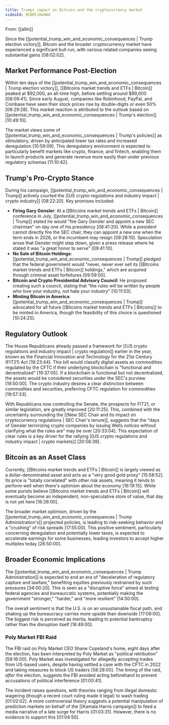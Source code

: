 ```yaml
---
title: Trumps impact on Bitcoin and the cryptocurrency market
videoId: 0CBMlzHo0AU
---
```


From: [[allin]] <br/> 

Since the [[potential_trump_win_and_economic_consequences | Trump election victory]], Bitcoin and the broader cryptocurrency market have experienced a significant bull run, with various related companies seeing substantial gains <a class="yt-timestamp" data-t="08:02:02">[08:02:02]</a>.

## Market Performance Post-Election

Within ten days of the [[potential_trump_win_and_economic_consequences | Trump election victory]], [[Bitcoins market trends and ETFs | Bitcoin]] peaked at $92,000, an all-time high, before settling around $89,000 <a class="yt-timestamp" data-t="08:09:41">[08:09:41]</a>. Since early August, companies like Robinhood, PayPal, and Coinbase have seen their stock prices rise by double-digits or even 50% <a class="yt-timestamp" data-t="08:29:28">[08:29:28]</a>. This market reaction is attributed to the outlook based on [[potential_trump_win_and_economic_consequences | Trump's election]] <a class="yt-timestamp" data-t="10:49:10">[10:49:10]</a>.

The market views some of [[potential_trump_win_and_economic_consequences | Trump's policies]] as stimulatory, driven by anticipated lower tax rates and increased deregulation <a class="yt-timestamp" data-t="10:59:09">[10:59:09]</a>. This deregulatory environment is expected to particularly benefit markets like crypto, finance, and fintech, enabling them to launch products and generate revenue more easily than under previous regulatory schemas <a class="yt-timestamp" data-t="11:10:42">[11:10:42]</a>.

## Trump's Pro-Crypto Stance

During his campaign, [[potential_trump_win_and_economic_consequences | Trump]] actively courted the [[US crypto regulations and industry impact | crypto industry]] <a class="yt-timestamp" data-t="08:22:20">[08:22:20]</a>. Key promises included:

*   **Firing Gary Gensler**: At a [[Bitcoins market trends and ETFs | Bitcoin]] conference in July, [[potential_trump_win_and_economic_consequences | Trump]] stated he would "fire Gary Gensler and appoint a new SEC chairman" on day one of his presidency <a class="yt-timestamp" data-t="08:41:20">[08:41:20]</a>. While a president cannot directly fire the SEC chair, they can appoint a new one when the term ends in 2026, or the incumbent may resign <a class="yt-timestamp" data-t="09:28:10">[09:28:10]</a>. Speculation arose that Gensler might step down, given a press release where he stated it was "a great honor to serve" <a class="yt-timestamp" data-t="09:41:10">[09:41:10]</a>.
*   **No Sale of Bitcoin Holdings**: [[potential_trump_win_and_economic_consequences | Trump]] pledged that the federal government would "never, never ever sell its [[Bitcoins market trends and ETFs | Bitcoin]] holdings," which are acquired through criminal asset forfeitures <a class="yt-timestamp" data-t="09:59:00">[09:59:00]</a>.
*   **Bitcoin and Crypto Presidential Advisory Council**: He proposed creating such a council, stating that "the rules will be written by people who love your industry, not hate your industry" <a class="yt-timestamp" data-t="10:11:53">[10:11:53]</a>.
*   **Minting Bitcoin in America**: [[potential_trump_win_and_economic_consequences | Trump]] advocated for all future [[Bitcoins market trends and ETFs | Bitcoins]] to be minted in America, though the feasibility of this choice is questioned <a class="yt-timestamp" data-t="10:24:25">[10:24:25]</a>.

## Regulatory Outlook

The House Republicans already passed a framework for [[US crypto regulations and industry impact | crypto regulation]] earlier in the year, known as the Financial Innovation and Technology for the 21st Century (FIT21) Act <a class="yt-timestamp" data-t="19:23:44">[19:23:44]</a>. This bill would classify digital assets as commodities regulated by the CFTC if their underlying blockchain is "functional and decentralized" <a class="yt-timestamp" data-t="19:37:05">[19:37:05]</a>. If a blockchain is functional but not decentralized, the assets would be considered securities under the SEC's purview <a class="yt-timestamp" data-t="19:50:00">[19:50:00]</a>. The crypto industry desires a clear distinction between commodities and securities, preferring CFTC regulation for commodities <a class="yt-timestamp" data-t="19:57:33">[19:57:33]</a>.

With Republicans now controlling the Senate, the prospects for FIT21, or similar legislation, are greatly improved <a class="yt-timestamp" data-t="20:11:25">[20:11:25]</a>. This, combined with the uncertainty surrounding the [[New SEC Chair and its impact on cryptocurrency regulations | SEC Chair's tenure]], suggests that the "days of Gensler terrorizing crypto companies by issuing Wells notices without clarifying what the rules are" may be over <a class="yt-timestamp" data-t="20:33:04">[20:33:04]</a>. This expectation of clear rules is a key driver for the rallying [[US crypto regulations and industry impact | crypto markets]] <a class="yt-timestamp" data-t="20:58:39">[20:58:39]</a>.

## Bitcoin as an Asset Class

Currently, [[Bitcoins market trends and ETFs | Bitcoin]] is largely viewed as a dollar-denominated asset and acts as a "very good gold proxy" <a class="yt-timestamp" data-t="15:58:52">[15:58:52]</a>. Its price is "totally correlated" with other risk assets, meaning it tends to perform well when there's optimism about the economy <a class="yt-timestamp" data-t="16:19:15">[16:19:15]</a>. While some purists believe [[Bitcoins market trends and ETFs | Bitcoin]] will eventually become an independent, non-speculative store of value, that day is not yet here <a class="yt-timestamp" data-t="16:26:00">[16:26:00]</a>.

The broader market optimism, driven by the [[potential_trump_win_and_economic_consequences | Trump Administration's]] projected policies, is leading to risk-seeking behavior and a "crushing" of risk spreads <a class="yt-timestamp" data-t="17:55:00">[17:55:00]</a>. This positive sentiment, particularly concerning deregulation and potentially lower taxes, is expected to accelerate earnings for some businesses, leading investors to accept higher multiples today <a class="yt-timestamp" data-t="26:50:00">[26:50:00]</a>.

## Broader Economic Implications

The [[potential_trump_win_and_economic_consequences | Trump Administration]] is expected to end an era of "deceleration of regulatory capture and lawfare," benefiting equities previously restrained by such pressures <a class="yt-timestamp" data-t="34:00:20">[34:00:20]</a>. This is seen as a "disruptive force" aimed at testing federal agencies and bureaucratic systems, potentially making the government "stronger," "harder," and "more resilient" <a class="yt-timestamp" data-t="14:50:00">[14:50:00]</a>.

The overall sentiment is that the U.S. is on an unsustainable fiscal path, and shaking up the bureaucracy carries more upside than downside <a class="yt-timestamp" data-t="17:09:00">[17:09:00]</a>. The biggest risk is perceived as inertia, leading to potential bankruptcy rather than the disruption itself <a class="yt-timestamp" data-t="18:49:00">[18:49:00]</a>.

### Poly Market FBI Raid

The FBI raid on Poly Market CEO Shane Copeland's home, eight days after the election, has been interpreted by Poly Market as "political retribution" <a class="yt-timestamp" data-t="59:16:00">[59:16:00]</a>. Poly Market was investigated for allegedly accepting trades from US-based users, despite having settled a case with the CFTC in 2022 and taking measures to block US traders <a class="yt-timestamp" data-t="58:28:00">[58:28:00]</a>. The timing of the raid, *after* the election, suggests the FBI avoided acting beforehand to prevent accusations of political interference <a class="yt-timestamp" data-t="01:00:41">[01:00:41]</a>.

The incident raises questions, with theories ranging from illegal domestic wagering (though a recent court ruling made it legal) to wash trading <a class="yt-timestamp" data-t="01:02:02">[01:02:02]</a>. A more controversial theory suggests a potential manipulation of prediction markets on behalf of the [[Kamala Harris campaign]] to feed a media narrative of a late surge for Harris <a class="yt-timestamp" data-t="01:03:31">[01:03:31]</a>. However, there is no evidence to support this <a class="yt-timestamp" data-t="01:04:50">[01:04:50]</a>.